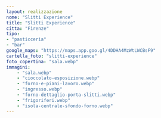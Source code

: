 ```yaml
---
layout: realizzazione
nome: "Slitti Experience"
title: "Slitti Experience"
citta: "Firenze"
tipo: 
- "pasticceria"
- "bar"
google_maps: "https://maps.app.goo.gl/4DDHA4MzWtLWCBsF9"
cartella_foto: "slitti-experience"
foto_copertina: "sala.webp"
immagini:
    - "sala.webp"
    - "cioccolato-esposizione.webp"
    - "forno-e-piani-lavoro.webp"
    - "ingresso.webp"
    - "forno-dettaglio-porta-slitti.webp"
    - "frigoriferi.webp"
    - "isola-centrale-sfondo-forno.webp"
---
```


